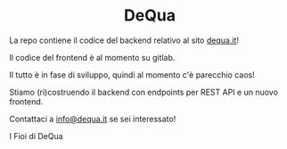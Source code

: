 
<div align="center">
	<h1>DeQua </h1>
</div>

La repo contiene il codice del backend relativo al sito [dequa.it](https;//dequa.it)!

Il codice del frontend è al momento su gitlab.

Il tutto è in fase di sviluppo, quindi al momento c'è parecchio caos!

Stiamo (ri)costruendo il backend con endpoints per REST API e un nuovo frontend.

Contattaci a info@dequa.it se sei interessato!

I Fioi di DeQua
